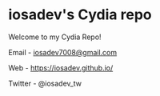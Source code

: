 # iosadev's Cydia repo
Welcome to my Cydia Repo!

Email - [iosadev7008@gmail.com](iosadev7008@gmail.com)

Web - https://iosadev.github.io/

Twitter - @iosadev_tw
